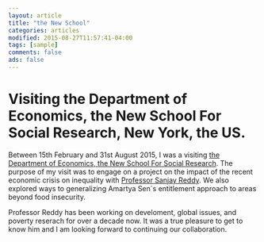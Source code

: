 ```yaml
---
layout: article
title: "the New School"
categories: articles
modified: 2015-08-27T11:57:41-04:00
tags: [sample]
comments: false
ads: false
---
```


# Visiting the Department of Economics, the New School For Social Research, New York, the US.

Between 15th February and 31st August 2015, I was a visiting [the Department of Economics, the New School For Social Research](http://www.newschool.edu/nssr/economics/). The purpose of my visit was to engage on a project on the impact of the recent economic crisis on inequality with [Professor Sanjay Reddy](http://www.sanjayreddy.com/). We also explored ways to  generalizing Amartya Sen´s entitlement approach to areas beyond food insecurity. 

Professor Reddy has been working on develoment, global issues, and poverty reserach for over a decade now. It was a true pleasure to get to know him and I am looking forward to continuing our collaboration. 


